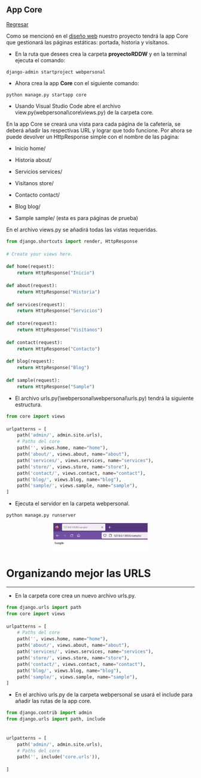 ## App Core

[Regresar](/CodingBootcampsESPOL-RDDW/)

Como se mencionó en el [diseño web](./dise%C3%B1o-web-empresarial.md) nuestro proyecto tendrá la app Core que gestionará las páginas estáticas: portada, historia y visítanos.

* En la ruta que desees crea la carpeta **proyectoRDDW** y en la terminal ejecuta el comando:

```
django-admin startproject webpersonal
```

* Ahora crea la app **Core** con el siguiente comando:

```
python manage.py startapp core
```

* Usando Visual Studio Code abre el archivo view.py(webpersonal\core\views.py) de la carpeta core.

En la app Core se creará una vista para cada página de la cafetería, se deberá añadir las respectivas URL y lograr que todo funcione. Por ahora se puede devolver un HttpResponse simple con el nombre de las página:

* Inicio home/

* Historia about/

* Servicios services/

* Visítanos store/

* Contacto contact/

* Blog blog/

* Sample sample/ (esta es para páginas de prueba)

En el archivo views.py se añadirá todas las vistas requeridas.

```py
from django.shortcuts import render, HttpResponse

# Create your views here.

def home(request):
    return HttpResponse("Inicio")

def about(request):
    return HttpResponse("Historia")

def services(request):
    return HttpResponse("Servicios")

def store(request):
    return HttpResponse("Visítanos")

def contact(request):
    return HttpResponse("Contacto")

def blog(request):
    return HttpResponse("Blog")

def sample(request):
    return HttpResponse("Sample")
```

* El archivo urls.py(\webpersonal\webpersonal\urls.py) tendrá la siguiente estructura.

```py
from core import views

urlpatterns = [
    path('admin/', admin.site.urls),
    # Paths del core
    path('', views.home, name="home"),
    path('about/', views.about, name="about"),
    path('services/', views.services, name="services"),
    path('store/', views.store, name="store"),
    path('contact/', views.contact, name="contact"),
    path('blog/', views.blog, name="blog"),
    path('sample/', views.sample, name="sample"),
]
```

* Ejecuta el servidor en la carpeta webpersonal.

```
python manage.py runserver
```

<p align="center">
<img src="../imagenes/proyecto/sample.png" width="50%" alt="Banner"/>
</p>

Organizando mejor las URLS
===========

* * *

* En la carpeta core crea un nuevo archivo urls.py.

```py
from django.urls import path
from core import views

urlpatterns = [
    # Paths del core
    path('', views.home, name="home"),
    path('about/', views.about, name="about"),
    path('services/', views.services, name="services"),
    path('store/', views.store, name="store"),
    path('contact/', views.contact, name="contact"),
    path('blog/', views.blog, name="blog"),
    path('sample/', views.sample, name="sample"),
]
```

* En el archivo urls.py de la carpeta webpersonal se usará el include para añadir las rutas de la app core.

```py
from django.contrib import admin
from django.urls import path, include


urlpatterns = [
    path('admin/', admin.site.urls),
    # Paths del core
    path('', include('core.urls')),
    
]
```
